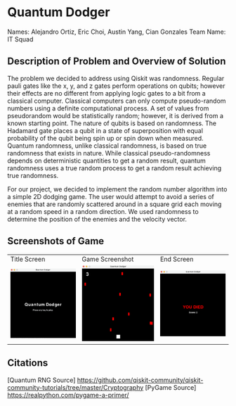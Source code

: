# Quantum Dodger
Names: Alejandro Ortiz, Eric Choi, Austin Yang, Cian Gonzales
Team Name: IT Squad

## Description of Problem and Overview of Solution
The problem we decided to address using Qiskit was randomness. Regular pauli gates like the x, y, and z gates perform operations on qubits; however their effects are no different from applying logic gates to a bit from a classical computer. Classical computers can only compute pseudo-random numbers using a definite computational process. A set of values from pseudorandom would be statistically random; however, it is derived from a known starting point. The nature of qubits is based on randomness. The Hadamard gate places a qubit in a state of superposition with equal probability of the qubit being spin up or spin down when measured. Quantum randomness, unlike classical randomness, is based on true randomness that exists in nature. While classical pseudo-randomness depends on deterministic quantities to get a random result, quantum randomness uses a true random process to get a random result achieving true randomness. 

For our project, we decided to implement the random number algorithm into a simple 2D dodging game. The user would attempt to avoid a series of enemies that are randomly scattered around in a square grid each moving at a random speed in a random direction. We used randomness to determine the position of the enemies and the velocity vector. 

## Screenshots of Game
<table>
  <tr>
    <td>Title Screen</td>
     <td>Game Screenshot</td>
     <td>End Screen</td>
  </tr>
  <tr>
    <td><img src="images/titlescreen.png" width=270></td>
    <td><img src="images/gamess.png" width=270></td>
    <td><img src="images/endscreen.png" width=270></td>
  </tr>
 </table>

## Citations
[Quantum RNG Source] https://github.com/qiskit-community/qiskit-community-tutorials/tree/master/Cryptography
[PyGame Source] https://realpython.com/pygame-a-primer/
